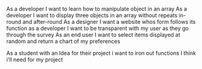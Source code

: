 As a developer I want to learn how to manipulate object in an array
As a developer I want to display three objects in an array without repeats in-round and after-round
As a designer I want a website whos form follows its function
as a developer I want to be transparent with my user as they go through the survey
As an end user I want to select items displayed at random and return a chart of my preferences

As a student with an Idea for their project i want to iron out functions I think i'll need for my project

